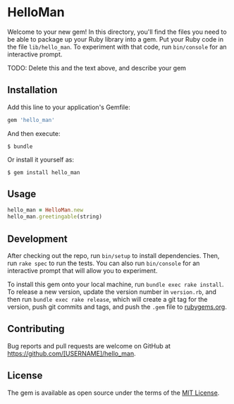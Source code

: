 # HelloMan

Welcome to your new gem! In this directory, you'll find the files you need to be able to package up your Ruby library into a gem. Put your Ruby code in the file `lib/hello_man`. To experiment with that code, run `bin/console` for an interactive prompt.

TODO: Delete this and the text above, and describe your gem

## Installation

Add this line to your application's Gemfile:

```ruby
gem 'hello_man'
```

And then execute:

    $ bundle

Or install it yourself as:

    $ gem install hello_man

## Usage

```ruby
hello_man = HelloMan.new
hello_man.greetingable(string)
```

## Development

After checking out the repo, run `bin/setup` to install dependencies. Then, run `rake spec` to run the tests. You can also run `bin/console` for an interactive prompt that will allow you to experiment.

To install this gem onto your local machine, run `bundle exec rake install`. To release a new version, update the version number in `version.rb`, and then run `bundle exec rake release`, which will create a git tag for the version, push git commits and tags, and push the `.gem` file to [rubygems.org](https://rubygems.org).

## Contributing

Bug reports and pull requests are welcome on GitHub at https://github.com/[USERNAME]/hello_man.


## License

The gem is available as open source under the terms of the [MIT License](http://opensource.org/licenses/MIT).

